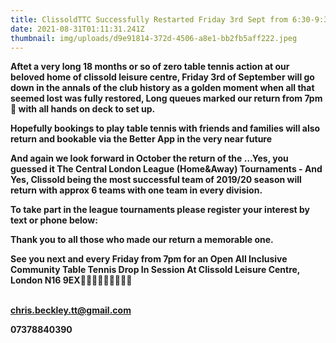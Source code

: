 ```yaml
---
title: ClissoldTTC Successfully Restarted Friday 3rd Sept from 6:30-9:30pm
date: 2021-08-31T01:11:31.241Z
thumbnail: img/uploads/d9e91814-372d-4506-a8e1-bb2fb5aff222.jpeg
---
```

**Aftet a very long 18 months or so of zero table tennis action at our beloved home of clissold leisure centre, Friday 3rd of September will go down in the annals of the club history as a golden moment when all that seemed lost was fully restored,  Long queues marked our return from 7pm🏓 with all hands on deck to set up.**

**Hopefully bookings to play table tennis with friends and families will also return and bookable via the Better App in the very near future** 

**And again we look forward in October the return of the …Yes, you guessed it The Central London League (Home&Away) Tournaments - And Yes, Clissold being the most successful team of 2019/20 season will return with approx 6 teams with one team in every division.**

**To take part in the league tournaments please register your interest by text or phone below:**

**Thank you to all those who made our return a memorable one.**

**See you next and every Friday from 7pm for an Open All Inclusive Community Table Tennis Drop In Session At Clissold Leisure Centre, London N16 9EX🏓🏓🏓🏓🏓🏓🏓🏓🏓**

\
**chris.beckley.tt@gmail.com**

**07378840390**